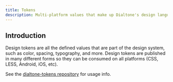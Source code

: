 ```yaml
---
title: Tokens
description: Multi-platform values that make up Dialtone's design language
---
```


## Introduction

Design tokens are all the defined values that are part of the design system, such as color, spacing, typography, and more. Design tokens are published in many different forms so they can be consumed on all platforms (CSS, LESS, Android, iOS, etc).

See the [dialtone-tokens repository](https://github.com/dialpad/dialtone-tokens) for usage info.

<all-tokens>
<template #color>

## Color

</template>
<template #typography>

## Typography

</template>
<template #shadow>

## Shadow

</template>
<template #size>

## Size

<p class="dialtone-intro">Consistent size and scale.</p>

Need help using these design tokens? Learn how in the [Sizing documentation](/design/size/).

</template>
<template #space>

## Space

<p class="dialtone-intro">Defines the paddings, gaps, and margins</p>

Need help using these design tokens? Learn how in the [Spacing documentation](/design/space/).

</template>
<template #component>

## Component

</template>
</all-tokens>
